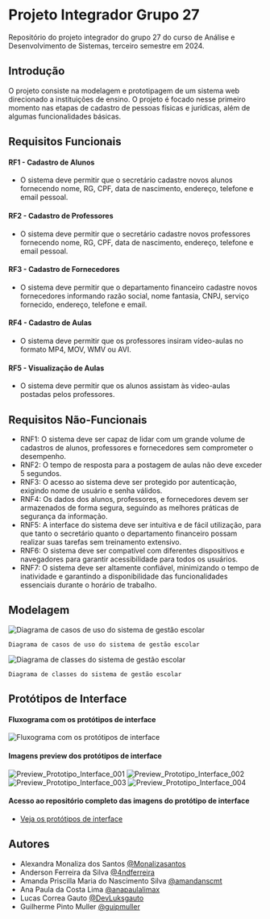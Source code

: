 # Projeto Integrador Grupo 27
Repositório do projeto integrador do grupo 27 do curso de Análise e Desenvolvimento de Sistemas, terceiro semestre em 2024.

## Introdução

O projeto consiste na modelagem e prototipagem de um sistema web direcionado a instituições de ensino. O projeto é focado nesse primeiro momento nas etapas de cadastro de pessoas físicas e jurídicas, além de algumas funcionalidades básicas. 

## Requisitos Funcionais

#### RF1 - Cadastro de Alunos
- O sistema deve permitir que o secretário cadastre novos alunos fornecendo nome, RG, CPF, data de nascimento, endereço, telefone e email pessoal.
#### RF2 - Cadastro de Professores
- O sistema deve permitir que o secretário cadastre novos professores fornecendo nome, RG, CPF, data de nascimento, endereço, telefone e email pessoal.
#### RF3 - Cadastro de Fornecedores
- O sistema deve permitir que o departamento financeiro cadastre novos fornecedores informando razão social, nome fantasia, CNPJ, serviço fornecido, endereço, telefone e email.
#### RF4 - Cadastro de Aulas
- O sistema deve permitir que os professores insiram vídeo-aulas no formato MP4, MOV, WMV ou AVI.
#### RF5 - Visualização de Aulas
- O sistema deve permitir que os alunos assistam às video-aulas postadas pelos professores.
  
## Requisitos Não-Funcionais

- RNF1: O sistema deve ser capaz de lidar com um grande volume de cadastros de alunos, professores e fornecedores sem comprometer o desempenho.
- RNF2: O tempo de resposta para a postagem de aulas não deve exceder 5 segundos.
- RNF3: O acesso ao sistema deve ser protegido por autenticação, exigindo nome de usuário e senha válidos.
- RNF4: Os dados dos alunos, professores, e fornecedores devem ser armazenados de forma segura, seguindo as melhores práticas de segurança da informação.
- RNF5: A interface do sistema deve ser intuitiva e de fácil utilização, para que tanto o secretário quanto o departamento financeiro possam realizar suas tarefas sem treinamento extensivo.
- RNF6: O sistema deve ser compatível com diferentes dispositivos e navegadores para garantir acessibilidade para todos os usuários.
- RNF7: O sistema deve ser altamente confiável, minimizando o tempo de inatividade e garantindo a disponibilidade das funcionalidades essenciais durante o horário de trabalho.

## Modelagem

![Diagrama de casos de uso do sistema de gestão escolar](https://github.com/guipmuller/ADS_Senac2024_PI_3sem_G27/blob/readme-docs/files/public/images/diagrama-casos-uso-sistema-gestao-escolar.png)
    
    Diagrama de casos de uso do sistema de gestão escolar

![Diagrama de classes do sistema de gestão escolar](https://github.com/guipmuller/ADS_Senac2024_PI_3sem_G27/blob/readme-docs/files/public/images/diagrama-classes-sistema-gestao-escolar.png)
    
    Diagrama de classes do sistema de gestão escolar

## Protótipos de Interface

#### Fluxograma com os protótipos de interface
![Fluxograma com os protótipos de interface](https://github.com/guipmuller/ADS_Senac2024_PI_3sem_G27/blob/andSilva/files/public/images/fluxogramaDePaginas.png)

#### Imagens preview dos protótipos de interface
![Preview_Prototipo_Interface_001](https://github.com/guipmuller/ADS_Senac2024_PI_3sem_G27/blob/readme-docs/files/public/images/%5BDCU01%5D%20Gerenciamento%20de%20aulas%20(2).jpg)
![Preview_Prototipo_Interface_002](https://github.com/guipmuller/ADS_Senac2024_PI_3sem_G27/blob/readme-docs/files/public/images/%5BDCU01%5D%20Gerenciamento%20de%20aulas.jpg)
![Preview_Prototipo_Interface_003](https://github.com/guipmuller/ADS_Senac2024_PI_3sem_G27/blob/readme-docs/files/public/images/%5BDCU02%5D%20Matr%C3%ADcula%20de%20Alunos%20e%20Professores.jpg)
![Preview_Prototipo_Interface_004](https://github.com/guipmuller/ADS_Senac2024_PI_3sem_G27/blob/readme-docs/files/public/images/%5BDCU03%5D%20Cadastro%20de%20Fornecedores.jpg)

#### Acesso ao repositório completo das imagens do protótipo de interface
- [Veja os protótipos de interface]([https://www.canva.com/design/DAGFI0FqVio/_fmequIOBjY31sgaNDH46Q/watch?utm_content=DAGFI0FqVio&utm_campaign=designshare&utm_medium=link&utm_source=editor](https://www.canva.com/design/DAGFI0FqVio/_fmequIOBjY31sgaNDH46Q/watch?utm_content=DAGFI0FqVio&utm_campaign=designshare&utm_medium=link&utm_source=editor))

## Autores

- Alexandra Monaliza dos Santos [@Monalizasantos](https://www.github.com/Monalizasantos)
- Anderson Ferreira da Silva [@4ndferreira](https://www.github.com/4ndferreira)
- Amanda Priscilla Maria do Nascimento Silva [@amandanscmt](https://www.github.com/amandanscmt)
- Ana Paula da Costa Lima [@anapaulalimax](https://www.github.com/anapaulalimax)
- Lucas Correa Gauto [@DevLuksgauto](https://www.github.com/DevLuksgauto)
- Guilherme Pinto Muller [@guipmuller](https://www.github.com/guipmuller)
